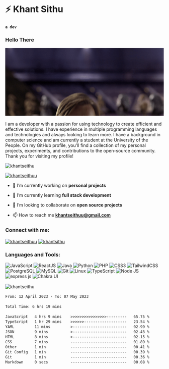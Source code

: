 # ⚡ Khant Sithu
**`a dev`**

### Hello There
![](/MeagerHardtofindAlbertosaurus-size_restricted.gif)  

I am a developer with a passion for using technology to create efficient and effective solutions. I have experience in multiple programming languages and technologies and always looking to learn more. I have a background in computer science and am currently a student at the University of the People. On my GitHub profile, you'll find a collection of my personal projects, experiments, and contributions to the open-source community. Thank you for visiting my profile!

<p align="left"> <img src="https://komarev.com/ghpvc/?username=khantseithu&label=Profile%20views&color=0e75b6&style=flat" alt="khantseithu" /> </p>

<p align="left"> <a href="https://twitter.com/khantseithuu" target="blank"><img src="https://img.shields.io/twitter/follow/khantseithuu?logo=twitter&style=for-the-badge" alt="khantseithuu" /></a> </p>

- 🔭 I’m currently working on **personal projects**

- 🌱 I’m currently learning **full stack development**

- 👯 I’m looking to collaborate on **open source projects**

- 📫 How to reach me **khantseithuu@gmail.com**

<h3 align="left">Connect with me:</h3>
<p align="left">
<a href="https://twitter.com/khantseithuu" target="blank"><img align="center" src="https://raw.githubusercontent.com/rahuldkjain/github-profile-readme-generator/master/src/images/icons/Social/twitter.svg" alt="khantseithuu" height="30" width="40" /></a>
<a href="https://linkedin.com/in/khantsithu" target="blank"><img align="center" src="https://raw.githubusercontent.com/rahuldkjain/github-profile-readme-generator/master/src/images/icons/Social/linked-in-alt.svg" alt="khantsithu" height="30" width="40" /></a>
</p>


<h3 align="left">Languages and Tools:</h3>
<p><img src="https://img.shields.io/badge/JavaScript-F7DF1E.svg?style=for-the-badge&logo=JavaScript&logoColor=black" alt="JavaScript">
<img src="https://img.shields.io/badge/React-61DAFB.svg?style=for-the-badge&logo=React&logoColor=black" alt="ReactJS">
<img src="https://img.shields.io/badge/java-%23ED8B00.svg?style=for-the-badge&logo=java&logoColor=white" alt="Java">
<img src="https://img.shields.io/badge/python-3670A0?style=for-the-badge&logo=python&logoColor=ffdd54" alt="Python">
<img src="https://img.shields.io/badge/php-%23777BB4.svg?style=for-the-badge&logo=php&logoColor=white" alt="PHP">
<img src="https://img.shields.io/badge/CSS3-1572B6.svg?style=for-the-badge&logo=CSS3&logoColor=white" alt="CSS3">
<img src="https://img.shields.io/badge/Tailwind%20CSS-06B6D4.svg?style=for-the-badge&logo=Tailwind-CSS&logoColor=white" alt="TailwindCSS">
<img src="https://img.shields.io/badge/PostgreSQL-4169E1.svg?style=for-the-badge&logo=PostgreSQL&logoColor=white" alt="PostgreSQL">
<img src="https://img.shields.io/badge/mysql-%2300f.svg?style=for-the-badge&logo=mysql&logoColor=white" alt="MySQL">
<img src="https://img.shields.io/badge/git-%23F05033.svg?style=for-the-badge&logo=git&logoColor=white" alt="Git">
<img src="https://img.shields.io/badge/Linux-FCC624?style=for-the-badge&logo=linux&logoColor=black" alt="Linux">
<img src="https://img.shields.io/badge/TypeScript-007ACC?style=for-the-badge&logo=typescript&logoColor=white" alt="TypeScript">
<img src="https://img.shields.io/badge/Node.js-43853D?style=for-the-badge&logo=node.js&logoColor=white" alt="Node JS">
<img src="https://img.shields.io/badge/Express.js-404D59?style=for-the-badge" alt="express js">
<img src="https://img.shields.io/badge/chakra-%234ED1C5.svg?style=for-the-badge&logo=chakraui&logoColor=white" alt="Chakra UI">
</p>

<p><img align="center" src="https://github-readme-streak-stats.herokuapp.com/?user=khantseithu&" alt="khantseithu" /></p>

<!--START_SECTION:waka-->

```text
From: 12 April 2023 - To: 07 May 2023

Total Time: 6 hrs 19 mins

JavaScript   4 hrs 9 mins    >>>>>>>>>>>>>>>>---------   65.75 %
TypeScript   1 hr 29 mins    >>>>>>-------------------   23.54 %
YAML         11 mins         >------------------------   02.99 %
JSON         9 mins          >------------------------   02.43 %
HTML         8 mins          >------------------------   02.15 %
CSS          7 mins          -------------------------   01.89 %
Other        1 min           -------------------------   00.41 %
Git Config   1 min           -------------------------   00.39 %
Git          1 min           -------------------------   00.36 %
Markdown     0 secs          -------------------------   00.08 %
```

<!--END_SECTION:waka-->
